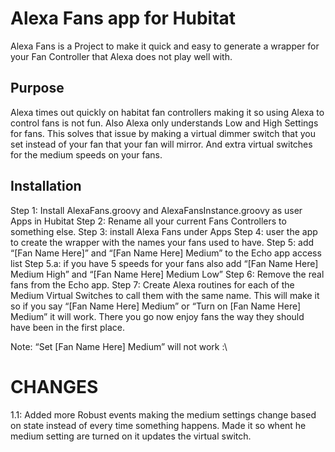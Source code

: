 # Alexa Fans app for Hubitat
Alexa Fans is a Project to make it quick and easy to generate a wrapper for your Fan Controller that Alexa does not play well with.

## Purpose

Alexa times out quickly on habitat fan controllers making it so using Alexa to control fans is not fun.
Also Alexa only understands Low and High Settings for fans. 
This solves that issue by making a virtual dimmer switch that you set instead of your fan that your fan will mirror. And extra virtual switches for the medium speeds on your fans. 


## Installation

Step 1:
Install AlexaFans.groovy and AlexaFansInstance.groovy as user Apps in Hubitat 
Step 2:
Rename all your current Fans Controllers to something else.
Step 3: 
install Alexa Fans under Apps
Step 4: 
user the app to create the wrapper with the names your fans used to have.
Step 5: 
add “[Fan Name Here]” and “[Fan Name Here] Medium” to the Echo app access list
Step 5.a:
if you have 5 speeds for your fans also add “[Fan Name Here] Medium High” and  “[Fan Name Here] Medium Low”
Step 6: 
Remove the real fans from the Echo app.
Step 7: Create Alexa routines for each of the Medium Virtual Switches to call them with the same name. This will make it so if you say “[Fan Name Here] Medium” or “Turn on [Fan Name Here] Medium” it will work. There you go now enjoy fans the way they should have been in the first place. 

Note: “Set [Fan Name Here] Medium” will not work :\

# CHANGES
1.1:
Added more Robust events making the medium settings change based on state instead of every time something happens.
Made it so whent he medium setting are turned on it updates the virtual switch. 
